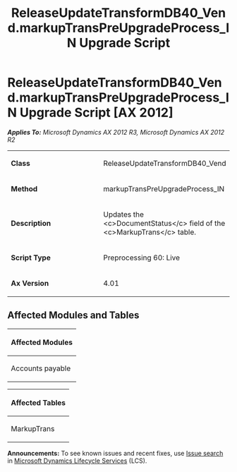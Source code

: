 ﻿---
title: ReleaseUpdateTransformDB40_Vend.markupTransPreUpgradeProcess_IN Upgrade Script
TOCTitle: ReleaseUpdateTransformDB40_Vend.markupTransPreUpgradeProcess_IN Upgrade Script
ms:assetid: c58c2a5f-d9d1-9fa9-c9cf-904f6abdd83b
ms:mtpsurl: https://msdn.microsoft.com/en-us/library/JJ719523(v=AX.60)
ms:contentKeyID: 49711091
ms.date: 05/18/2015
mtps_version: v=AX.60
---

# ReleaseUpdateTransformDB40\_Vend.markupTransPreUpgradeProcess\_IN Upgrade Script [AX 2012]


_**Applies To:** Microsoft Dynamics AX 2012 R3, Microsoft Dynamics AX 2012 R2_

<table>
<colgroup>
<col style="width: 50%" />
<col style="width: 50%" />
</colgroup>
<tbody>
<tr class="odd">
<td><p><strong>Class</strong></p></td>
<td><p>ReleaseUpdateTransformDB40_Vend</p></td>
</tr>
<tr class="even">
<td><p><strong>Method</strong></p></td>
<td><p>markupTransPreUpgradeProcess_IN</p></td>
</tr>
<tr class="odd">
<td><p><strong>Description</strong></p></td>
<td><p>Updates the &lt;c&gt;DocumentStatus&lt;/c&gt; field of the &lt;c&gt;MarkupTrans&lt;/c&gt; table.</p></td>
</tr>
<tr class="even">
<td><p><strong>Script Type</strong></p></td>
<td><p>Preprocessing 60: Live</p></td>
</tr>
<tr class="odd">
<td><p><strong>Ax Version</strong></p></td>
<td><p>4.01</p></td>
</tr>
</tbody>
</table>


## Affected Modules and Tables

<table>
<colgroup>
<col style="width: 100%" />
</colgroup>
<thead>
<tr class="header">
<th><p>Affected Modules</p></th>
</tr>
</thead>
<tbody>
<tr class="odd">
<td><p>Accounts payable</p></td>
</tr>
</tbody>
</table>


<table>
<colgroup>
<col style="width: 100%" />
</colgroup>
<thead>
<tr class="header">
<th><p>Affected Tables</p></th>
</tr>
</thead>
<tbody>
<tr class="odd">
<td><p>MarkupTrans</p></td>
</tr>
</tbody>
</table>

  
**Announcements:** To see known issues and recent fixes, use [Issue search](http://go.microsoft.com/fwlink/?linkid=389258) in [Microsoft Dynamics Lifecycle Services](http://go.microsoft.com/fwlink/?linkid=306505) (LCS).

